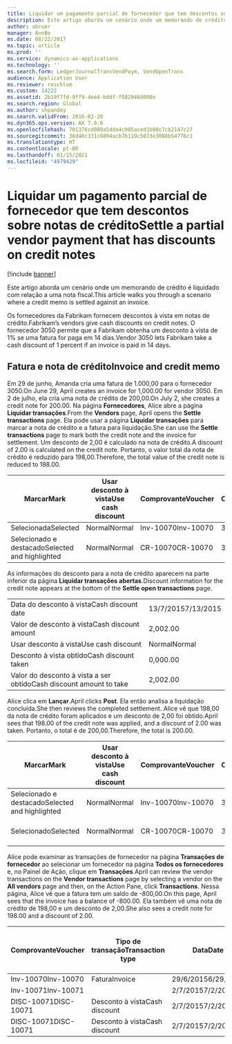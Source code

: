 ```yaml
---
title: Liquidar um pagamento parcial de fornecedor que tem descontos sobre notas de crédito
description: Este artigo aborda um cenário onde um memorando de crédito é liquidado com relação a uma nota fiscal.
author: abruer
manager: AnnBe
ms.date: 08/22/2017
ms.topic: article
ms.prod: ''
ms.service: dynamics-ax-applications
ms.technology: ''
ms.search.form: LedgerJournalTransVendPaym, VendOpenTrans
audience: Application User
ms.reviewer: roschlom
ms.custom: 14222
ms.assetid: 2b19f7fd-9ff9-4ee4-bddf-f582946d008e
ms.search.region: Global
ms.author: shpandey
ms.search.validFrom: 2016-02-28
ms.dyn365.ops.version: AX 7.0.0
ms.openlocfilehash: 701376cd080a5dda4c985aced1b08c7cb2147c27
ms.sourcegitcommit: 38d40c331c8894acb7b119c5073e3088b54776c1
ms.translationtype: HT
ms.contentlocale: pt-BR
ms.lasthandoff: 01/15/2021
ms.locfileid: "4979429"
---
```

# <a name="settle-a-partial-vendor-payment-that-has-discounts-on-credit-notes"></a><span data-ttu-id="bcb89-103">Liquidar um pagamento parcial de fornecedor que tem descontos sobre notas de crédito</span><span class="sxs-lookup"><span data-stu-id="bcb89-103">Settle a partial vendor payment that has discounts on credit notes</span></span>

[!include [banner](../includes/banner.md)]

<span data-ttu-id="bcb89-104">Este artigo aborda um cenário onde um memorando de crédito é liquidado com relação a uma nota fiscal.</span><span class="sxs-lookup"><span data-stu-id="bcb89-104">This article walks you through a scenario where a credit memo is settled against an invoice.</span></span>

<span data-ttu-id="bcb89-105">Os fornecedores da Fabrikam fornecem descontos à vista em notas de crédito.</span><span class="sxs-lookup"><span data-stu-id="bcb89-105">Fabrikam’s vendors give cash discounts on credit notes.</span></span> <span data-ttu-id="bcb89-106">O fornecedor 3050 permite que a Fabrikam obtenha um desconto à vista de 1% se uma fatura for paga em 14 dias.</span><span class="sxs-lookup"><span data-stu-id="bcb89-106">Vendor 3050 lets Fabrikam take a cash discount of 1 percent if an invoice is paid in 14 days.</span></span>

## <a name="invoice-and-credit-memo"></a><span data-ttu-id="bcb89-107">Fatura e nota de crédito</span><span class="sxs-lookup"><span data-stu-id="bcb89-107">Invoice and credit memo</span></span>
<span data-ttu-id="bcb89-108">Em 29 de junho, Amanda cria uma fatura de 1.000,00 para o fornecedor 3050.</span><span class="sxs-lookup"><span data-stu-id="bcb89-108">On June 29, April creates an invoice for 1,000.00 for vendor 3050.</span></span> <span data-ttu-id="bcb89-109">Em 2 de julho, ela cria uma nota de crédito de 200,00.</span><span class="sxs-lookup"><span data-stu-id="bcb89-109">On July 2, she creates a credit note for 200.00.</span></span> <span data-ttu-id="bcb89-110">Na página **Fornecedores**, Alice abre a página **Liquidar transações**.</span><span class="sxs-lookup"><span data-stu-id="bcb89-110">From the **Vendors** page, April opens the **Settle transactions** page.</span></span> <span data-ttu-id="bcb89-111">Ela pode usar a página **Liquidar transações** para marcar a nota de crédito e a fatura para liquidação.</span><span class="sxs-lookup"><span data-stu-id="bcb89-111">She can use the **Settle transactions** page to mark both the credit note and the invoice for settlement.</span></span> <span data-ttu-id="bcb89-112">Um desconto de 2,00 é calculado na nota de crédito.</span><span class="sxs-lookup"><span data-stu-id="bcb89-112">A discount of 2.00 is calculated on the credit note.</span></span> <span data-ttu-id="bcb89-113">Portanto, o valor total da nota de crédito é reduzido para 198,00.</span><span class="sxs-lookup"><span data-stu-id="bcb89-113">Therefore, the total value of the credit note is reduced to 198.00.</span></span>

| <span data-ttu-id="bcb89-114">Marcar</span><span class="sxs-lookup"><span data-stu-id="bcb89-114">Mark</span></span>                     | <span data-ttu-id="bcb89-115">Usar desconto à vista</span><span class="sxs-lookup"><span data-stu-id="bcb89-115">Use cash discount</span></span> | <span data-ttu-id="bcb89-116">Comprovante</span><span class="sxs-lookup"><span data-stu-id="bcb89-116">Voucher</span></span>   | <span data-ttu-id="bcb89-117">Conta</span><span class="sxs-lookup"><span data-stu-id="bcb89-117">Account</span></span> | <span data-ttu-id="bcb89-118">Data</span><span class="sxs-lookup"><span data-stu-id="bcb89-118">Date</span></span>      | <span data-ttu-id="bcb89-119">Data de conclusão</span><span class="sxs-lookup"><span data-stu-id="bcb89-119">Due date</span></span>  | <span data-ttu-id="bcb89-120">Fatura</span><span class="sxs-lookup"><span data-stu-id="bcb89-120">Invoice</span></span> | <span data-ttu-id="bcb89-121">Valor na moeda da transação</span><span class="sxs-lookup"><span data-stu-id="bcb89-121">Amount in transaction currency</span></span> | <span data-ttu-id="bcb89-122">Moeda</span><span class="sxs-lookup"><span data-stu-id="bcb89-122">Currency</span></span> | <span data-ttu-id="bcb89-123">Valor para liquidar</span><span class="sxs-lookup"><span data-stu-id="bcb89-123">Amount to settle</span></span> |
|--------------------------|-------------------|-----------|---------|-----------|-----------|---------|--------------------------------|----------|------------------|
| <span data-ttu-id="bcb89-124">Selecionada</span><span class="sxs-lookup"><span data-stu-id="bcb89-124">Selected</span></span>                 | <span data-ttu-id="bcb89-125">Normal</span><span class="sxs-lookup"><span data-stu-id="bcb89-125">Normal</span></span>            | <span data-ttu-id="bcb89-126">Inv-10070</span><span class="sxs-lookup"><span data-stu-id="bcb89-126">Inv-10070</span></span> | <span data-ttu-id="bcb89-127">3050</span><span class="sxs-lookup"><span data-stu-id="bcb89-127">3050</span></span>    | <span data-ttu-id="bcb89-128">29/6/2015</span><span class="sxs-lookup"><span data-stu-id="bcb89-128">6/29/2015</span></span> | <span data-ttu-id="bcb89-129">29/7/2015</span><span class="sxs-lookup"><span data-stu-id="bcb89-129">7/29/2015</span></span> | <span data-ttu-id="bcb89-130">10070</span><span class="sxs-lookup"><span data-stu-id="bcb89-130">10070</span></span>   | <span data-ttu-id="bcb89-131">-1.000,00</span><span class="sxs-lookup"><span data-stu-id="bcb89-131">-1,000.00</span></span>                      | <span data-ttu-id="bcb89-132">USD</span><span class="sxs-lookup"><span data-stu-id="bcb89-132">USD</span></span>      | <span data-ttu-id="bcb89-133">-990,00</span><span class="sxs-lookup"><span data-stu-id="bcb89-133">-990.00</span></span>          |
| <span data-ttu-id="bcb89-134">Selecionado e destacado</span><span class="sxs-lookup"><span data-stu-id="bcb89-134">Selected and highlighted</span></span> | <span data-ttu-id="bcb89-135">Normal</span><span class="sxs-lookup"><span data-stu-id="bcb89-135">Normal</span></span>            | <span data-ttu-id="bcb89-136">CR-10070</span><span class="sxs-lookup"><span data-stu-id="bcb89-136">CR-10070</span></span>  | <span data-ttu-id="bcb89-137">3050</span><span class="sxs-lookup"><span data-stu-id="bcb89-137">3050</span></span>    | <span data-ttu-id="bcb89-138">2/7/2015</span><span class="sxs-lookup"><span data-stu-id="bcb89-138">7/2/2015</span></span>  | <span data-ttu-id="bcb89-139">29/7/2015</span><span class="sxs-lookup"><span data-stu-id="bcb89-139">7/29/2015</span></span> |         | <span data-ttu-id="bcb89-140">200,00</span><span class="sxs-lookup"><span data-stu-id="bcb89-140">200.00</span></span>                         | <span data-ttu-id="bcb89-141">USD</span><span class="sxs-lookup"><span data-stu-id="bcb89-141">USD</span></span>      | <span data-ttu-id="bcb89-142">198,00</span><span class="sxs-lookup"><span data-stu-id="bcb89-142">198.00</span></span>           |

<span data-ttu-id="bcb89-143">As informações do desconto para a nota de crédito aparecem na parte inferior da página **Liquidar transações abertas**.</span><span class="sxs-lookup"><span data-stu-id="bcb89-143">Discount information for the credit note appears at the bottom of the **Settle open transactions** page.</span></span>

|                              |           |
|------------------------------|-----------|
| <span data-ttu-id="bcb89-144">Data do desconto à vista</span><span class="sxs-lookup"><span data-stu-id="bcb89-144">Cash discount date</span></span>           | <span data-ttu-id="bcb89-145">13/7/2015</span><span class="sxs-lookup"><span data-stu-id="bcb89-145">7/13/2015</span></span> |
| <span data-ttu-id="bcb89-146">Valor de desconto à vista</span><span class="sxs-lookup"><span data-stu-id="bcb89-146">Cash discount amount</span></span>         | <span data-ttu-id="bcb89-147">2,00</span><span class="sxs-lookup"><span data-stu-id="bcb89-147">2.00</span></span>      |
| <span data-ttu-id="bcb89-148">Usar desconto à vista</span><span class="sxs-lookup"><span data-stu-id="bcb89-148">Use cash discount</span></span>            | <span data-ttu-id="bcb89-149">Normal</span><span class="sxs-lookup"><span data-stu-id="bcb89-149">Normal</span></span>    |
| <span data-ttu-id="bcb89-150">Desconto à vista obtido</span><span class="sxs-lookup"><span data-stu-id="bcb89-150">Cash discount taken</span></span>          | <span data-ttu-id="bcb89-151">0,00</span><span class="sxs-lookup"><span data-stu-id="bcb89-151">0.00</span></span>      |
| <span data-ttu-id="bcb89-152">Valor do desconto à vista a ser obtido</span><span class="sxs-lookup"><span data-stu-id="bcb89-152">Cash discount amount to take</span></span> | <span data-ttu-id="bcb89-153">2,00</span><span class="sxs-lookup"><span data-stu-id="bcb89-153">2.00</span></span>      |

<span data-ttu-id="bcb89-154">Alice clica em **Lançar**.</span><span class="sxs-lookup"><span data-stu-id="bcb89-154">April clicks **Post**.</span></span> <span data-ttu-id="bcb89-155">Ela então analisa a liquidação concluída.</span><span class="sxs-lookup"><span data-stu-id="bcb89-155">She then reviews the completed settlement.</span></span> <span data-ttu-id="bcb89-156">Alice vê que 198,00 da nota de crédito foram aplicados e um desconto de 2,00 foi obtido.</span><span class="sxs-lookup"><span data-stu-id="bcb89-156">April sees that 198.00 of the credit note was applied, and a discount of 2.00 was taken.</span></span> <span data-ttu-id="bcb89-157">Portanto, o total é de 200,00.</span><span class="sxs-lookup"><span data-stu-id="bcb89-157">Therefore, the total is 200.00.</span></span>

| <span data-ttu-id="bcb89-158">Marcar</span><span class="sxs-lookup"><span data-stu-id="bcb89-158">Mark</span></span>                     | <span data-ttu-id="bcb89-159">Usar desconto à vista</span><span class="sxs-lookup"><span data-stu-id="bcb89-159">Use cash discount</span></span> | <span data-ttu-id="bcb89-160">Comprovante</span><span class="sxs-lookup"><span data-stu-id="bcb89-160">Voucher</span></span>   | <span data-ttu-id="bcb89-161">Conta</span><span class="sxs-lookup"><span data-stu-id="bcb89-161">Account</span></span> | <span data-ttu-id="bcb89-162">Data</span><span class="sxs-lookup"><span data-stu-id="bcb89-162">Date</span></span>      | <span data-ttu-id="bcb89-163">Data de conclusão</span><span class="sxs-lookup"><span data-stu-id="bcb89-163">Due date</span></span>  | <span data-ttu-id="bcb89-164">Fatura</span><span class="sxs-lookup"><span data-stu-id="bcb89-164">Invoice</span></span>  | <span data-ttu-id="bcb89-165">Valor na moeda da transação</span><span class="sxs-lookup"><span data-stu-id="bcb89-165">Amount in transaction currency</span></span> | <span data-ttu-id="bcb89-166">Moeda</span><span class="sxs-lookup"><span data-stu-id="bcb89-166">Currency</span></span> | <span data-ttu-id="bcb89-167">Valor para liquidar</span><span class="sxs-lookup"><span data-stu-id="bcb89-167">Amount to settle</span></span> |
|--------------------------|-------------------|-----------|---------|-----------|-----------|----------|--------------------------------|----------|------------------|
| <span data-ttu-id="bcb89-168">Selecionado e destacado</span><span class="sxs-lookup"><span data-stu-id="bcb89-168">Selected and highlighted</span></span> | <span data-ttu-id="bcb89-169">Normal</span><span class="sxs-lookup"><span data-stu-id="bcb89-169">Normal</span></span>            | <span data-ttu-id="bcb89-170">Inv-10070</span><span class="sxs-lookup"><span data-stu-id="bcb89-170">Inv-10070</span></span> | <span data-ttu-id="bcb89-171">3050</span><span class="sxs-lookup"><span data-stu-id="bcb89-171">3050</span></span>    | <span data-ttu-id="bcb89-172">29/6/2015</span><span class="sxs-lookup"><span data-stu-id="bcb89-172">6/29/2015</span></span> | <span data-ttu-id="bcb89-173">29/7/2015</span><span class="sxs-lookup"><span data-stu-id="bcb89-173">7/29/2015</span></span> | <span data-ttu-id="bcb89-174">10070</span><span class="sxs-lookup"><span data-stu-id="bcb89-174">10070</span></span>    | <span data-ttu-id="bcb89-175">-1.000,00</span><span class="sxs-lookup"><span data-stu-id="bcb89-175">-1,000.00</span></span>                      | <span data-ttu-id="bcb89-176">USD</span><span class="sxs-lookup"><span data-stu-id="bcb89-176">USD</span></span>      | <span data-ttu-id="bcb89-177">-200,00</span><span class="sxs-lookup"><span data-stu-id="bcb89-177">-200.00</span></span>          |
| <span data-ttu-id="bcb89-178">Selecionado</span><span class="sxs-lookup"><span data-stu-id="bcb89-178">Selected</span></span>                 | <span data-ttu-id="bcb89-179">Normal</span><span class="sxs-lookup"><span data-stu-id="bcb89-179">Normal</span></span>            | <span data-ttu-id="bcb89-180">CR-10070</span><span class="sxs-lookup"><span data-stu-id="bcb89-180">CR-10070</span></span>  | <span data-ttu-id="bcb89-181">3050</span><span class="sxs-lookup"><span data-stu-id="bcb89-181">3050</span></span>    | <span data-ttu-id="bcb89-182">2/7/2015</span><span class="sxs-lookup"><span data-stu-id="bcb89-182">7/2/2015</span></span>  | <span data-ttu-id="bcb89-183">29/7/2015</span><span class="sxs-lookup"><span data-stu-id="bcb89-183">7/29/2015</span></span> | <span data-ttu-id="bcb89-184">CR-10070</span><span class="sxs-lookup"><span data-stu-id="bcb89-184">CR-10070</span></span> | <span data-ttu-id="bcb89-185">200,00</span><span class="sxs-lookup"><span data-stu-id="bcb89-185">200.00</span></span>                         | <span data-ttu-id="bcb89-186">USD</span><span class="sxs-lookup"><span data-stu-id="bcb89-186">USD</span></span>      | <span data-ttu-id="bcb89-187">198,00</span><span class="sxs-lookup"><span data-stu-id="bcb89-187">198.00</span></span>           |

<span data-ttu-id="bcb89-188">Alice pode examinar as transações de fornecedor na página **Transações de fornecedor** ao selecionar um fornecedor na página **Todos os fornecedores** e, no Painel de Ação, clique em **Transações**.</span><span class="sxs-lookup"><span data-stu-id="bcb89-188">April can review the vendor transactions on the **Vendor transactions** page by selecting a vendor on the **All vendors** page and then, on the Action Pane, click **Transactions**.</span></span> <span data-ttu-id="bcb89-189">Nessa página, Alice vê que a fatura tem um saldo de -800,00.</span><span class="sxs-lookup"><span data-stu-id="bcb89-189">On this page, April sees that the invoice has a balance of -800.00.</span></span> <span data-ttu-id="bcb89-190">Ela também vê uma nota de crédito de 198,00 e um desconto de 2,00.</span><span class="sxs-lookup"><span data-stu-id="bcb89-190">She also sees a credit note for 198.00 and a discount of 2.00.</span></span>

| <span data-ttu-id="bcb89-191">Comprovante</span><span class="sxs-lookup"><span data-stu-id="bcb89-191">Voucher</span></span>    | <span data-ttu-id="bcb89-192">Tipo de transação</span><span class="sxs-lookup"><span data-stu-id="bcb89-192">Transaction type</span></span> | <span data-ttu-id="bcb89-193">Data</span><span class="sxs-lookup"><span data-stu-id="bcb89-193">Date</span></span>      | <span data-ttu-id="bcb89-194">Fatura</span><span class="sxs-lookup"><span data-stu-id="bcb89-194">Invoice</span></span> | <span data-ttu-id="bcb89-195">Valor em débito na moeda da transação</span><span class="sxs-lookup"><span data-stu-id="bcb89-195">Amount in transaction currency debit</span></span> | <span data-ttu-id="bcb89-196">Valor em crédito na moeda da transação</span><span class="sxs-lookup"><span data-stu-id="bcb89-196">Amount in transaction currency credit</span></span> | <span data-ttu-id="bcb89-197">Saldo</span><span class="sxs-lookup"><span data-stu-id="bcb89-197">Balance</span></span> | <span data-ttu-id="bcb89-198">Moeda</span><span class="sxs-lookup"><span data-stu-id="bcb89-198">Currency</span></span> |
|------------|------------------|-----------|---------|--------------------------------------|---------------------------------------|---------|----------|
| <span data-ttu-id="bcb89-199">Inv-10070</span><span class="sxs-lookup"><span data-stu-id="bcb89-199">Inv-10070</span></span>  | <span data-ttu-id="bcb89-200">Fatura</span><span class="sxs-lookup"><span data-stu-id="bcb89-200">Invoice</span></span>          | <span data-ttu-id="bcb89-201">29/6/2015</span><span class="sxs-lookup"><span data-stu-id="bcb89-201">6/29/2015</span></span> | <span data-ttu-id="bcb89-202">10070</span><span class="sxs-lookup"><span data-stu-id="bcb89-202">10070</span></span>   |                                      | <span data-ttu-id="bcb89-203">1.000,00</span><span class="sxs-lookup"><span data-stu-id="bcb89-203">1,000.00</span></span>                              | <span data-ttu-id="bcb89-204">-800,00</span><span class="sxs-lookup"><span data-stu-id="bcb89-204">-800.00</span></span> | <span data-ttu-id="bcb89-205">USD</span><span class="sxs-lookup"><span data-stu-id="bcb89-205">USD</span></span>      |
| <span data-ttu-id="bcb89-206">Inv-10071</span><span class="sxs-lookup"><span data-stu-id="bcb89-206">Inv-10071</span></span>  |                  | <span data-ttu-id="bcb89-207">2/7/2015</span><span class="sxs-lookup"><span data-stu-id="bcb89-207">7/2/2015</span></span>  | <span data-ttu-id="bcb89-208">CR10071</span><span class="sxs-lookup"><span data-stu-id="bcb89-208">CR10071</span></span> | <span data-ttu-id="bcb89-209">200,00</span><span class="sxs-lookup"><span data-stu-id="bcb89-209">200.00</span></span>                               |                                       | <span data-ttu-id="bcb89-210">0,00</span><span class="sxs-lookup"><span data-stu-id="bcb89-210">0.00</span></span>    | <span data-ttu-id="bcb89-211">USD</span><span class="sxs-lookup"><span data-stu-id="bcb89-211">USD</span></span>      |
| <span data-ttu-id="bcb89-212">DISC-10071</span><span class="sxs-lookup"><span data-stu-id="bcb89-212">DISC-10071</span></span> |  <span data-ttu-id="bcb89-213">Desconto à vista</span><span class="sxs-lookup"><span data-stu-id="bcb89-213">Cash discount</span></span>   | <span data-ttu-id="bcb89-214">2/7/2015</span><span class="sxs-lookup"><span data-stu-id="bcb89-214">7/2/2015</span></span>  |         | <span data-ttu-id="bcb89-215">2,00</span><span class="sxs-lookup"><span data-stu-id="bcb89-215">2.00</span></span>                                 |                                       | <span data-ttu-id="bcb89-216">0,00</span><span class="sxs-lookup"><span data-stu-id="bcb89-216">0.00</span></span>    | <span data-ttu-id="bcb89-217">USD</span><span class="sxs-lookup"><span data-stu-id="bcb89-217">USD</span></span>      |
| <span data-ttu-id="bcb89-218">DISC-10071</span><span class="sxs-lookup"><span data-stu-id="bcb89-218">DISC-10071</span></span> |  <span data-ttu-id="bcb89-219">Desconto à vista</span><span class="sxs-lookup"><span data-stu-id="bcb89-219">Cash discount</span></span>   | <span data-ttu-id="bcb89-220">2/7/2015</span><span class="sxs-lookup"><span data-stu-id="bcb89-220">7/2/2015</span></span>  |         |                                      | <span data-ttu-id="bcb89-221">2,00</span><span class="sxs-lookup"><span data-stu-id="bcb89-221">2.00</span></span>                                  | <span data-ttu-id="bcb89-222">0,00</span><span class="sxs-lookup"><span data-stu-id="bcb89-222">0.00</span></span>    | <span data-ttu-id="bcb89-223">USD</span><span class="sxs-lookup"><span data-stu-id="bcb89-223">USD</span></span>      |





